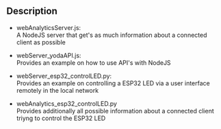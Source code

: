 ## Description

- webAnalyticsServer.js: <br>
A NodeJS server that get's as much information about a connected client as possible

- webServer_yodaAPI.js: <br>
Provides an example on how to use API's with NodeJS

- webServer_esp32_controlLED.py: <br>
Provides an example on controlling a ESP32 LED via a user interface remotely in the local network

- webAnalytics_esp32_controlLED.py <br>
Provides additionally all possible information about a connected client triyng to control the ESP32 LED